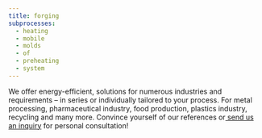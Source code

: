 ```yaml
---
title: forging
subprocesses:
  - heating
  - mobile
  - molds
  - of
  - preheating
  - system
---
```

We offer energy-efficient, solutions for numerous industries and requirements – 
in series or individually tailored to your process. 
For metal processing, pharmaceutical industry, food production, 
plastics industry, recycling and many more. 
Convince yourself of our references 
or[ send us an inquiry](#) for personal consultation!
